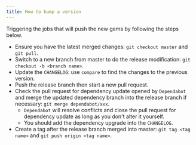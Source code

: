 ```yaml
---
title: How to bump a version
---
```


Triggering the jobs that will push the new gems by following the steps below.

- Ensure you have the latest merged changes: `git checkout master` and `git pull`.
- Switch to a new branch from master to do the release modification: `git checkout -b <branch name>`.
- Update the `CHANGELOG`: use `compare` to find the changes to the previous version.
- Push the release branch then start a new pull request.
- Check the pull request for dependency update opened by `Dependabot` and merge the updated dependency branch into the release branch if necessary: `git merge dependabot/xxx`.
  - `Dependabot` will resolve conflicts and close the pull request for dependency update as long as you don't alter it yourself.
  - You should add the dependency upgrade into the `CHANGELOG`.
- Create a tag after the release branch merged into master: `git tag <tag name>` and `git push origin <tag name>`.